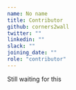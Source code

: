 ```yaml
---
name: No name
title: Contributor
github: corners2wall
twitter: ""
linkedin: ""
slack: ""
joining_date: ""
role: "contributor"
---
```


Still waiting for this
